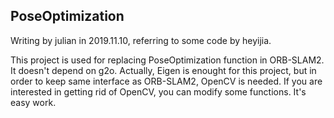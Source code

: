 ## PoseOptimization 


Writing by julian in 2019.11.10, referring to some code by heyijia. 

This project is used for replacing PoseOptimization function in ORB-SLAM2. It doesn't depend on g2o. Actually, Eigen is enought for this project, but in order to keep same interface as ORB-SLAM2, OpenCV is needed. If you are interested in getting rid of OpenCV, you can modify some functions. It's easy work.


